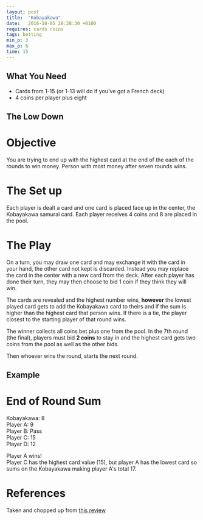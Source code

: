 ```yaml
---
layout: post
title:  "Kobayakawa"
date:   2016-10-05 20:28:30 +0100
requires: cards coins
tags: betting
min_p: 3
max_p: 6
time: 15
---
```


## What You Need  
- Cards from 1-15 (or 1-13 will do if you've got a French deck)
- 4 coins per player plus eight

## The Low Down  

# Objective  
You are trying to end up with the highest card at the end of the each of the rounds to win money. Person with most money after seven rounds wins.

# The Set up  
Each player is dealt a card and one card is placed face up in the center, the Kobayakawa samurai card. Each player receives 4 coins and 8 are placed in the pool.

# The Play  
On a turn, you may draw one card and may exchange it with the card in your hand, the other card not kept is discarded. Instead you may replace the card in the center with a new card from the deck. After each player has done their turn, they may then choose to bid 1 coin if they think they will win.

The cards are revealed and the highest number wins, **however** the lowest played card gets to add the Kobayakawa card to theirs and if the sum is higher than the highest card that person wins. If there is a tie, the player closest to the starting player  of that round wins.

The winner collects all coins bet plus one from the pool. In the 7th round (the final), players must bid __2 coins__ to stay in and the highest card gets two coins from the pool as well as the other bids.

Then whoever wins the round, starts the next round.

## Example  
# End of Round Sum  
Kobayakawa: 8  
Player A: 9  
Player B: Pass  
Player C: 15  
Player D: 12  


Player A wins!  
Player C has the highest card value (15), but player A has the lowest card so sums on the Kobayakawa making player A's total 17.

# References
Taken and chopped up from [this review](https://boardgamegeek.com/thread/978853/first-imppression-mini-review-mini-game)
